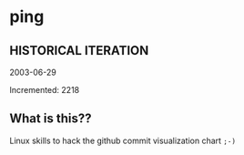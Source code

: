 # ping

## HISTORICAL ITERATION
2003-06-29

Incremented: 2218

## What is this?? 
Linux skills to hack the github commit visualization chart `;-)`
